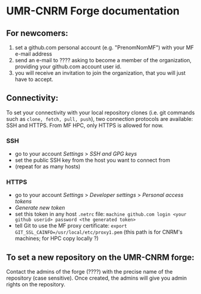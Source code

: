UMR-CNRM Forge documentation
============================

For newcomers:
--------------

1. set a github.com personal account (e.g. "PrenomNomMF") with your MF e-mail address
2. send an e-mail to ???? asking to become a member of the organization, providing your github.com account user id.
3. you will receive an invitation to join the organization, that you will just have to accept.

Connectivity:
-------------

To set your connectivity with your local repository clones (i.e. git commands such as `clone, fetch, pull, push`), two
connection protocols are available: SSH and HTTPS. From MF HPC, only HTTPS is allowed for now.

### SSH

* go to your account *Settings* > *SSH and GPG keys*
* set the public SSH key from the host you want to connect from
* (repeat for as many hosts)

### HTTPS
* go to your account *Settings* > *Developer settings* > *Personal access tokens*
* *Generate new token*
* set this token in any host `.netrc` file:
  `machine github.com login <your github userid> password <the generated token>`
* tell Git to use the MF proxy certificate:
  `export GIT_SSL_CAINFO=/usr/local/etc/proxy1.pem` (this path is for CNRM's machines; for HPC copy locally ?)

To set a new repository on the UMR-CNRM forge:
----------------------------------------------

Contact the admins of the forge (????) with the precise name of the repository (case sensitive).
Once created, the admins will give you admin rights on the repository.

